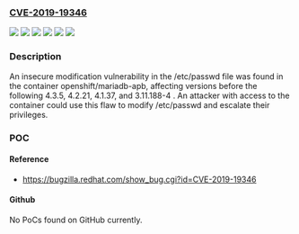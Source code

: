 ### [CVE-2019-19346](https://cve.mitre.org/cgi-bin/cvename.cgi?name=CVE-2019-19346)
![](https://img.shields.io/static/v1?label=Product&message=openshift%2Fmariadb-apb&color=blue)
![](https://img.shields.io/static/v1?label=Version&message=Fixed%20in%203.11.188-4%20&color=brightgreen)
![](https://img.shields.io/static/v1?label=Version&message=Fixed%20in%204.1.37-202003021622%20&color=brightgreen)
![](https://img.shields.io/static/v1?label=Version&message=Fixed%20in%204.2.21-202002240343%20&color=brightgreen)
![](https://img.shields.io/static/v1?label=Version&message=Fixed%20in%204.3.5-202003020549%20&color=brightgreen)
![](https://img.shields.io/static/v1?label=Vulnerability&message=CWE-266&color=brightgreen)

### Description

An insecure modification vulnerability in the /etc/passwd file was found in the container openshift/mariadb-apb, affecting versions before the following 4.3.5, 4.2.21, 4.1.37, and 3.11.188-4 . An attacker with access to the container could use this flaw to modify /etc/passwd and escalate their privileges.

### POC

#### Reference
- https://bugzilla.redhat.com/show_bug.cgi?id=CVE-2019-19346

#### Github
No PoCs found on GitHub currently.

